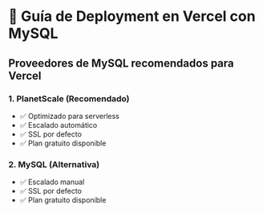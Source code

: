 # 🚀 Guía de Deployment en Vercel con MySQL

## Proveedores de MySQL recomendados para Vercel

### 1. **PlanetScale** (Recomendado)
- ✅ Optimizado para serverless
- ✅ Escalado automático
- ✅ SSL por defecto
- ✅ Plan gratuito disponible

### 2. **MySQL** (Alternativa)
- ✅ Escalado manual
- ✅ SSL por defecto
- ✅ Plan gratuito disponible
